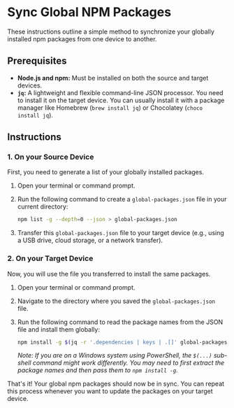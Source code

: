 # Sync Global NPM Packages

These instructions outline a simple method to synchronize your globally installed npm packages from one device to another.

## Prerequisites

- **Node.js and npm:** Must be installed on both the source and target devices.
- **`jq`:** A lightweight and flexible command-line JSON processor. You need to install it on the target device. You can usually install it with a package manager like Homebrew (`brew install jq`) or Chocolatey (`choco install jq`).

## Instructions

### 1. On your Source Device

First, you need to generate a list of your globally installed packages.

1.  Open your terminal or command prompt.
2.  Run the following command to create a `global-packages.json` file in your current directory:

    ```bash
    npm list -g --depth=0 --json > global-packages.json
    ```

3.  Transfer this `global-packages.json` file to your target device (e.g., using a USB drive, cloud storage, or a network transfer).

### 2. On your Target Device

Now, you will use the file you transferred to install the same packages.

1.  Open your terminal or command prompt.
2.  Navigate to the directory where you saved the `global-packages.json` file.
3.  Run the following command to read the package names from the JSON file and install them globally:

    ```bash
    npm install -g $(jq -r '.dependencies | keys | .[]' global-packages.json)
    ```

    _Note: If you are on a Windows system using PowerShell, the `$(...)` sub-shell command might work differently. You may need to first extract the package names and then pass them to `npm install -g`._

That's it! Your global npm packages should now be in sync. You can repeat this process whenever you want to update the packages on your target device.
